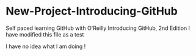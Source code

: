 # New-Project-Introducing-GitHub
Self paced learning GitHub with O'Reilly Introducing GitHub, 2nd Edition
I have modified this file as a test

I have no idea what I am doing !
